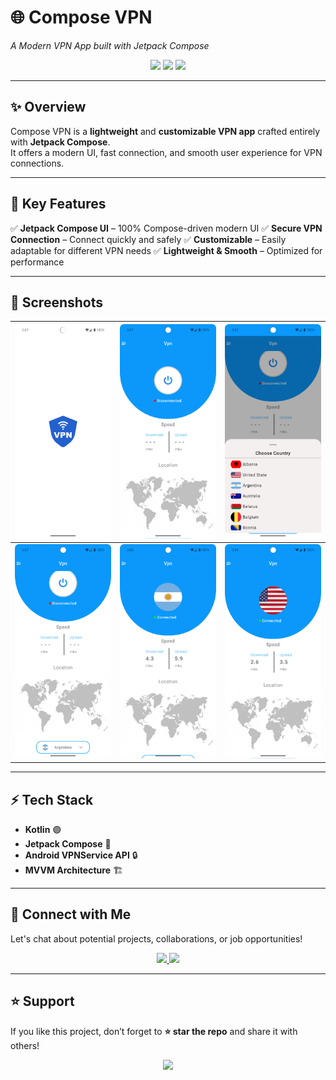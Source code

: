 # 🌐 Compose VPN  
_A Modern VPN App built with Jetpack Compose_

<p align="center">
  <img src="https://img.shields.io/badge/Kotlin-Compose-7F52FF?style=for-the-badge&logo=kotlin&logoColor=white" />
  <img src="https://img.shields.io/badge/Platform-Android-green?style=for-the-badge&logo=android&logoColor=white" />
  <img src="https://img.shields.io/badge/UI-Jetpack%20Compose-blueviolet?style=for-the-badge&logo=jetpackcompose&logoColor=white" />
</p>

---

## ✨ Overview 
Compose VPN is a **lightweight** and **customizable VPN app** crafted entirely with **Jetpack Compose**.  
It offers a modern UI, fast connection, and smooth user experience for VPN connections.  

---

## 🚀 Key Features  
✅ **Jetpack Compose UI** – 100% Compose-driven modern UI
✅ **Secure VPN Connection** – Connect quickly and safely
✅ **Customizable** – Easily adaptable for different VPN needs
✅ **Lightweight & Smooth** – Optimized for performance

---

## 📸 Screenshots

| ![Screenshot 1](https://github.com/ZohaibKhanDev/Vpn/blob/master/screenshots/1.png) | ![Screenshot 2](https://github.com/ZohaibKhanDev/Vpn/blob/master/screenshots/2.png) | ![Screenshot 3](https://github.com/ZohaibKhanDev/Vpn/blob/master/screenshots/3.png) |
| --- | --- | --- |
| ![Screenshot 4](https://github.com/ZohaibKhanDev/Vpn/blob/master/screenshots/4.png) | ![Screenshot 5](https://github.com/ZohaibKhanDev/Vpn/blob/master/screenshots/5.png) | ![Screenshot 6](https://github.com/ZohaibKhanDev/Vpn/blob/master/screenshots/6.png) |

---

## ⚡ Tech Stack  

- **Kotlin** 🟣  
- **Jetpack Compose** 🎨  
- **Android VPNService API** 🔒  
- **MVVM Architecture** 🏗  

---

## 🤝 Connect with Me  

Let's chat about potential projects, collaborations, or job opportunities!  

<p align="center">
  <a href="https://www.linkedin.com/in/muhammad-zohaib-imtiaz-dev">
    <img src="https://img.shields.io/badge/LinkedIn-Connect-blue?style=for-the-badge&logo=linkedin" />
  </a>
  <a href="mailto:mzkhan9610@gmail.com">
    <img src="https://img.shields.io/badge/Email-Say%20Hello-red?style=for-the-badge&logo=gmail" />
  </a>
</p>

---

## ⭐ Support  
If you like this project, don’t forget to **⭐ star the repo** and share it with others!  

<p align="center">
  <img src="https://img.shields.io/github/stars/ZohaibKhanDev/Vpn?style=social" />
</p>

